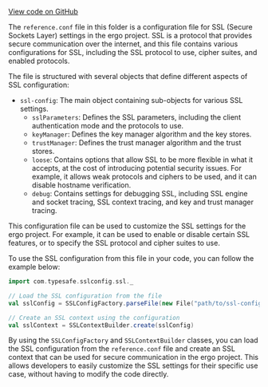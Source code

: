 [View code on GitHub](https://github.com/ergoplatform/ergo/.autodoc/docs/json/target/streams/_global/assemblyOption/_global/streams/assembly/babc20385c0bdfc21a80a460b92652157a77a102_e49108b4ef09701cf320af232e1a74b2bf0b9d87_da39a3ee5e6b4b0d3255bfef95601890afd80709)

The `reference.conf` file in this folder is a configuration file for SSL (Secure Sockets Layer) settings in the ergo project. SSL is a protocol that provides secure communication over the internet, and this file contains various configurations for SSL, including the SSL protocol to use, cipher suites, and enabled protocols.

The file is structured with several objects that define different aspects of SSL configuration:

- `ssl-config`: The main object containing sub-objects for various SSL settings.
  - `sslParameters`: Defines the SSL parameters, including the client authentication mode and the protocols to use.
  - `keyManager`: Defines the key manager algorithm and the key stores.
  - `trustManager`: Defines the trust manager algorithm and the trust stores.
  - `loose`: Contains options that allow SSL to be more flexible in what it accepts, at the cost of introducing potential security issues. For example, it allows weak protocols and ciphers to be used, and it can disable hostname verification.
  - `debug`: Contains settings for debugging SSL, including SSL engine and socket tracing, SSL context tracing, and key and trust manager tracing.

This configuration file can be used to customize the SSL settings for the ergo project. For example, it can be used to enable or disable certain SSL features, or to specify the SSL protocol and cipher suites to use.

To use the SSL configuration from this file in your code, you can follow the example below:

```scala
import com.typesafe.sslconfig.ssl._

// Load the SSL configuration from the file
val sslConfig = SSLConfigFactory.parseFile(new File("path/to/ssl-config.conf"))

// Create an SSL context using the configuration
val sslContext = SSLContextBuilder.create(sslConfig)
```

By using the `SSLConfigFactory` and `SSLContextBuilder` classes, you can load the SSL configuration from the `reference.conf` file and create an SSL context that can be used for secure communication in the ergo project. This allows developers to easily customize the SSL settings for their specific use case, without having to modify the code directly.
